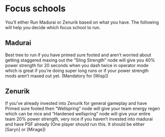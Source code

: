 # Focus schools

You’ll either Run Madurai or Zenurik based on what you have. The following will help you decide which focus school to run.

## Madurai
Best tree to run if you have primed sure footed and aren’t worried about getting staggered	 maxing out the “Sling Strength” node will give you 40% power strength for 20 seconds when you dash twice in operator mode which is great if you’re doing super long runs or if your power strength mods aren’t maxed out yet.
(Mandatory for [Wisp])

## Zenurik 
If you’ve already invested into Zenurik for general gameplay and have Primed sure footed then “Wellspring” node will give your team energy regen which can be nice and “Hardened wellspring” node will give your entire team 20% power strength, very nice if you haven’t invested into madurai and have PSF already (One player should run this. It should be either [Saryn] or [Mirage])
